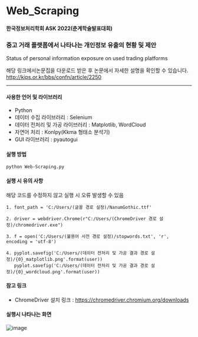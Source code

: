 # Web_Scraping

#### 한국정보처리학회 ASK 2022(춘계학술발표대회) 
### 중고 거래 플랫폼에서 나타나는 개인정보 유출의 현황 및 제안
Status of personal information exposure on used trading platforms

해당 링크에서논문집을 다운로드 받은 후 논문에서 자세한 설명을 확인할 수 있습니다.
http://kips.or.kr/bbs/confn/article/2250

---------
#### 사용한 언어 및 라이브러리
* Python
* 데이터 수집 라이브러리 : Selenium
* 데이터 전처리 및 가공 라이브러리 : Matplotlib, WordCloud
* 자연어 처리 : Konlpy(Kkma 형태소 분석기)
* GUI 라이브러리 : pyautogui

#### 실행 방법
<pre><code>python Web-Scraping.py</code></pre>

#### 실행 시 유의 사항
해당 코드를 수정하지 않고 실행 시 오류 발생할 수 있음

<pre><code>1. font_path = 'C:/Users/(글꼴 경로 설정)/NanumGothic.ttf'

2. driver = webdriver.Chrome(r"C:/Users/(ChromeDriver 경로 설정)/chromedriver.exe")

3. f = open('C:/Users/(불용어 사전 경로 설정)/stopwords.txt', 'r', encoding = 'utf-8')

4. pyplot.savefig('C:/Users/(데이터 전처리 및 가공 결과 경로 설정)/{0}_matplotlib.png'.format(user))
   pyplot.savefig('C:/Users/(데이터 전처리 및 가공 결과 경로 설정)/{0}_wordcloud.png'.format(user))</code></pre>

#### 참고 링크    
* ChromeDriver 설치 링크 : https://chromedriver.chromium.org/downloads

#### 실행시 나타나는 화면
![image](https://user-images.githubusercontent.com/70564788/172374599-d6f61b14-c1ae-47b0-b769-db74c9f41736.png)

